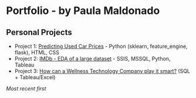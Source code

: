 # Portfolio - by Paula Maldonado

## Personal Projects
* Project 1: [Predicting Used Car Prices](https://github.com/pcmaldonado/UsedCars) - Python (sklearn, feature_engine, flask), HTML, CSS
* Project 2: [IMDb - EDA of a large dataset](https://github.com/pcmaldonado/IMDb) - SSIS, MSSQL, Python, Tableau
* Project 3: [How can a Wellness Technology Company play it smart?](https://github.com/pcmaldonado/How-Can-a-Wellness-Technology-Company-Play-It-Smart) (SQL + Tableau/Excel) 

_Most recent first_
